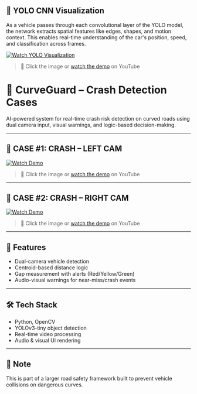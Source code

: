 ## 🧠 YOLO CNN Visualization

As a vehicle passes through each convolutional layer of the YOLO model, the network extracts spatial features like edges, shapes, and motion context. This enables real-time understanding of the car's position, speed, and classification across frames.

[![Watch YOLO Visualization](https://img.youtube.com/vi/v5OVGIeGnMk/0.jpg)](https://youtu.be/v5OVGIeGnMk?si=ua0S-4tZMSDk9cP7)

> 🎥 Click the image or [watch the demo](https://youtu.be/v5OVGIeGnMk?si=ua0S-4tZMSDk9cP7) on YouTube


# 🚨 CurveGuard – Crash Detection Cases

AI-powered system for real-time crash risk detection on curved roads using dual camera input, visual warnings, and logic-based decision-making.

---

## 📌 CASE #1: CRASH – LEFT CAM

[![Watch Demo](https://img.youtube.com/vi/VgMtw-CiTH4/0.jpg)](https://youtu.be/VgMtw-CiTH4)

> 🎥 Click the image or [watch the demo](https://youtu.be/VgMtw-CiTH4) on YouTube

---

## 📌 CASE #2: CRASH – RIGHT CAM

[![Watch Demo](https://img.youtube.com/vi/VgMtw-CiTH4/0.jpg)](https://youtu.be/VgMtw-CiTH4)

> 🎥 Click the image or [watch the demo](https://youtu.be/VgMtw-CiTH4) on YouTube

---

## 🧠 Features

- Dual-camera vehicle detection
- Centroid-based distance logic
- Gap measurement with alerts (Red/Yellow/Green)
- Audio-visual warnings for near-miss/crash events

---

## 🛠 Tech Stack

- Python, OpenCV
- YOLOv3-tiny object detection
- Real-time video processing
- Audio & visual UI rendering

---

## 📎 Note

This is part of a larger road safety framework built to prevent vehicle collisions on dangerous curves.

